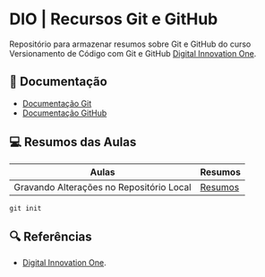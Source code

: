 # DIO | Recursos Git e GitHub

Repositório para armazenar resumos sobre Git e GitHub do curso Versionamento de Código com Git e GitHub [Digital Innovation One](https://www.dio.me/).

## 📖 Documentação
- [Documentação Git](https://git-scm.com/doc)
- [Documentação GitHub](https://docs.github.com/)

## 💻 Resumos das Aulas

| Aulas | Resumos |
|-------|---------|
| Gravando Alterações no Repositório Local | [Resumos]() |

```
git init
```

## 🔍 Referências
- [Digital Innovation One]().